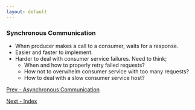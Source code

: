 ```yaml
---
layout: default
---
```


### Synchronous Communication
- When producer makes a call to a consumer, waits for a response. 
- Easier and faster to implement. 
- Harder to deal with consumer service failures. Need to think;
  - When and how to properly retry failed requests? 
  - How not to overwhelm consumer service with too many requests?
  - How to deal with a slow consumer service host? 

[Prev - Asynchronous Communication](system-design-interview-distributed-message-queue-asynchronous-communication)  
  
[Next - Index](system-design-interview-distributed-message-queue)  
